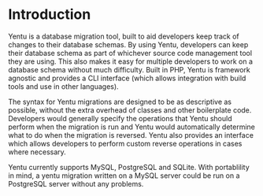 Introduction
============

Yentu is a database migration tool, built to aid developers keep track of
changes to their database schemas. By using Yentu, developers can keep their
database schema as part of whichever source code management tool they are using.
This also makes it easy for multiple developers to work on a database schema
without much difficulty. Built in PHP, Yentu is framework agnostic and provides 
a CLI interface (which allows integration with build tools and use in other 
languages). 

The syntax for Yentu migrations are designed to be as descriptive as possible, 
without the extra overhead of classes and other boilerplate code. Developers
would generally specify the operations that Yentu should perform when the 
migration is run and Yentu would automatically determine what to do when the 
migration is reversed. Yentu also provides an interface which allows developers
to perform custom reverse operations in cases where necessary.

Yentu currently supports MySQL, PostgreSQL and SQLite. With portablility in mind,
a yentu migration written on a MySQL server could be run on a PostgreSQL server
without any problems.